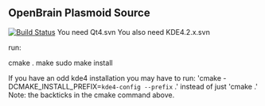 OpenBrain Plasmoid Source
-----------------
[![Build Status](https://travis-ci.org/Tiger66639/openbrain.svg)](https://travis-ci.org/Tiger66639/openbrain)
You need Qt4.svn
You also need KDE4.2.x.svn

run:

cmake .
make
sudo make install





If you have an odd kde4 installation you may have to run:
'cmake -DCMAKE_INSTALL_PREFIX=`kde4-config --prefix` .' 
instead of just 'cmake .' Note: the backticks in the cmake command above.
